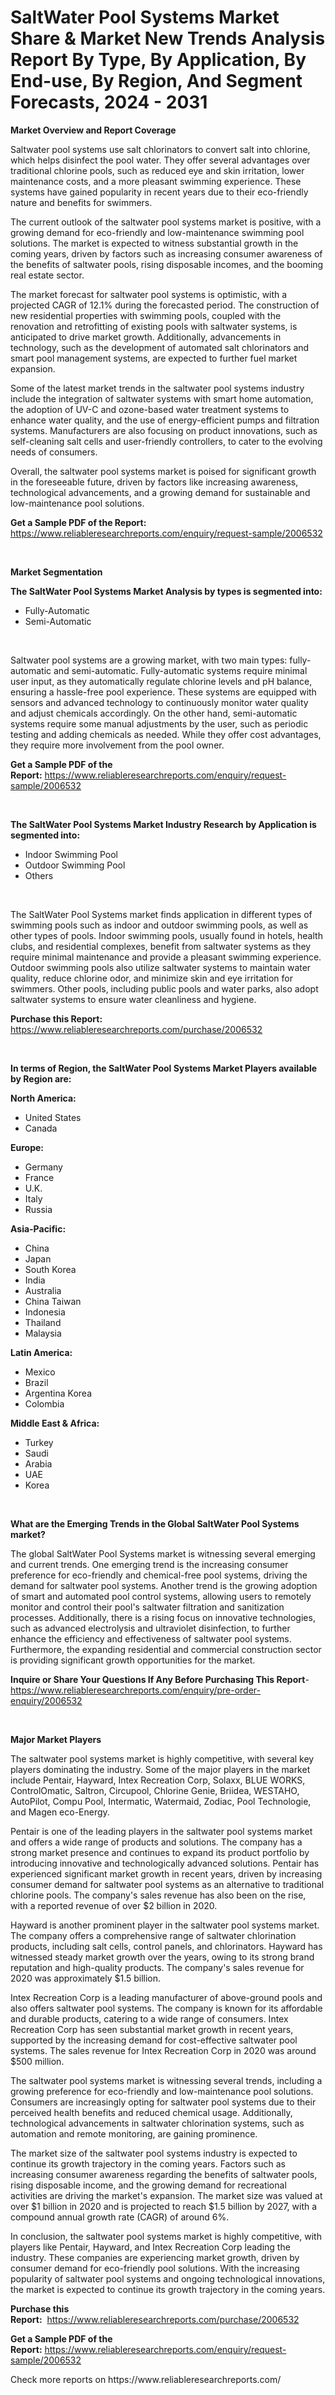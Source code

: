 <p><h1>SaltWater Pool Systems Market Share & Market New Trends Analysis Report By Type, By Application, By End-use, By Region, And Segment Forecasts, 2024 - 2031</h1></p><p><strong>Market Overview and Report Coverage</strong></p>
<p><p>Saltwater pool systems use salt chlorinators to convert salt into chlorine, which helps disinfect the pool water. They offer several advantages over traditional chlorine pools, such as reduced eye and skin irritation, lower maintenance costs, and a more pleasant swimming experience. These systems have gained popularity in recent years due to their eco-friendly nature and benefits for swimmers.</p><p>The current outlook of the saltwater pool systems market is positive, with a growing demand for eco-friendly and low-maintenance swimming pool solutions. The market is expected to witness substantial growth in the coming years, driven by factors such as increasing consumer awareness of the benefits of saltwater pools, rising disposable incomes, and the booming real estate sector.</p><p>The market forecast for saltwater pool systems is optimistic, with a projected CAGR of 12.1% during the forecasted period. The construction of new residential properties with swimming pools, coupled with the renovation and retrofitting of existing pools with saltwater systems, is anticipated to drive market growth. Additionally, advancements in technology, such as the development of automated salt chlorinators and smart pool management systems, are expected to further fuel market expansion.</p><p>Some of the latest market trends in the saltwater pool systems industry include the integration of saltwater systems with smart home automation, the adoption of UV-C and ozone-based water treatment systems to enhance water quality, and the use of energy-efficient pumps and filtration systems. Manufacturers are also focusing on product innovations, such as self-cleaning salt cells and user-friendly controllers, to cater to the evolving needs of consumers.</p><p>Overall, the saltwater pool systems market is poised for significant growth in the foreseeable future, driven by factors like increasing awareness, technological advancements, and a growing demand for sustainable and low-maintenance pool solutions.</p></p>
<p><strong>Get a Sample PDF of the Report:</strong> <a href="https://www.reliableresearchreports.com/enquiry/request-sample/2006532">https://www.reliableresearchreports.com/enquiry/request-sample/2006532</a></p>
<p>&nbsp;</p>
<p><strong>Market Segmentation</strong></p>
<p><strong>The SaltWater Pool Systems Market Analysis by types is segmented into:</strong></p>
<p><ul><li>Fully-Automatic</li><li>Semi-Automatic</li></ul></p>
<p>&nbsp;</p>
<p><p>Saltwater pool systems are a growing market, with two main types: fully-automatic and semi-automatic. Fully-automatic systems require minimal user input, as they automatically regulate chlorine levels and pH balance, ensuring a hassle-free pool experience. These systems are equipped with sensors and advanced technology to continuously monitor water quality and adjust chemicals accordingly. On the other hand, semi-automatic systems require some manual adjustments by the user, such as periodic testing and adding chemicals as needed. While they offer cost advantages, they require more involvement from the pool owner.</p></p>
<p><strong>Get a Sample PDF of the Report:</strong>&nbsp;<a href="https://www.reliableresearchreports.com/enquiry/request-sample/2006532">https://www.reliableresearchreports.com/enquiry/request-sample/2006532</a></p>
<p>&nbsp;</p>
<p><strong>The SaltWater Pool Systems Market Industry Research by Application is segmented into:</strong></p>
<p><ul><li>Indoor Swimming Pool</li><li>Outdoor Swimming Pool</li><li>Others</li></ul></p>
<p>&nbsp;</p>
<p><p>The SaltWater Pool Systems market finds application in different types of swimming pools such as indoor and outdoor swimming pools, as well as other types of pools. Indoor swimming pools, usually found in hotels, health clubs, and residential complexes, benefit from saltwater systems as they require minimal maintenance and provide a pleasant swimming experience. Outdoor swimming pools also utilize saltwater systems to maintain water quality, reduce chlorine odor, and minimize skin and eye irritation for swimmers. Other pools, including public pools and water parks, also adopt saltwater systems to ensure water cleanliness and hygiene.</p></p>
<p><strong>Purchase this Report:</strong>&nbsp; <a href="https://www.reliableresearchreports.com/purchase/2006532">https://www.reliableresearchreports.com/purchase/2006532</a></p>
<p>&nbsp;</p>
<p><strong>In terms of Region, the SaltWater Pool Systems Market Players available by Region are:</strong></p>
<p>
    <p> <strong> North America: </strong>
        <ul>
            <li>United States</li>
            <li>Canada</li>
        </ul>
        </p> 
    <p> <strong> Europe: </strong>
        <ul>
            <li>Germany</li>
            <li>France</li>
            <li>U.K.</li>
            <li>Italy</li>
            <li>Russia</li>
        </ul>
        </p> 
    <p> <strong> Asia-Pacific: </strong>
        <ul>
            <li>China</li>
            <li>Japan</li>
            <li>South Korea</li>
            <li>India</li>
            <li>Australia</li>
            <li>China Taiwan</li>
            <li>Indonesia</li>
            <li>Thailand</li>
            <li>Malaysia</li>
        </ul>
        </p> 
    <p> <strong> Latin America: </strong>
        <ul>
            <li>Mexico</li>
            <li>Brazil</li>
            <li>Argentina Korea</li>
            <li>Colombia</li>
        </ul>
        </p> 
    <p> <strong> Middle East & Africa: </strong>
        <ul>
            <li>Turkey</li>
            <li>Saudi</li>
            <li>Arabia</li>
            <li>UAE</li>
            <li>Korea</li>
        </ul>
    </p>
    </p>
<p>&nbsp;</p>
<p><strong>What are the Emerging Trends in the Global SaltWater Pool Systems market?</strong></p>
<p><p>The global SaltWater Pool Systems market is witnessing several emerging and current trends. One emerging trend is the increasing consumer preference for eco-friendly and chemical-free pool systems, driving the demand for saltwater pool systems. Another trend is the growing adoption of smart and automated pool control systems, allowing users to remotely monitor and control their pool's saltwater filtration and sanitization processes. Additionally, there is a rising focus on innovative technologies, such as advanced electrolysis and ultraviolet disinfection, to further enhance the efficiency and effectiveness of saltwater pool systems. Furthermore, the expanding residential and commercial construction sector is providing significant growth opportunities for the market.</p></p>
<p><strong>Inquire or Share Your Questions If Any Before Purchasing This Report</strong>- <a href="https://www.reliableresearchreports.com/enquiry/pre-order-enquiry/2006532">https://www.reliableresearchreports.com/enquiry/pre-order-enquiry/2006532</a></p>
<p>&nbsp;</p>
<p><strong>Major Market Players</strong></p>
<p><p>The saltwater pool systems market is highly competitive, with several key players dominating the industry. Some of the major players in the market include Pentair, Hayward, Intex Recreation Corp, Solaxx, BLUE WORKS, ControlOmatic, Saltron, Circupool, Chlorine Genie, Briidea, WESTAHO, AutoPilot, Compu Pool, Intermatic, Watermaid, Zodiac, Pool Technologie, and Magen eco-Energy.</p><p>Pentair is one of the leading players in the saltwater pool systems market and offers a wide range of products and solutions. The company has a strong market presence and continues to expand its product portfolio by introducing innovative and technologically advanced solutions. Pentair has experienced significant market growth in recent years, driven by increasing consumer demand for saltwater pool systems as an alternative to traditional chlorine pools. The company's sales revenue has also been on the rise, with a reported revenue of over $2 billion in 2020.</p><p>Hayward is another prominent player in the saltwater pool systems market. The company offers a comprehensive range of saltwater chlorination products, including salt cells, control panels, and chlorinators. Hayward has witnessed steady market growth over the years, owing to its strong brand reputation and high-quality products. The company's sales revenue for 2020 was approximately $1.5 billion.</p><p>Intex Recreation Corp is a leading manufacturer of above-ground pools and also offers saltwater pool systems. The company is known for its affordable and durable products, catering to a wide range of consumers. Intex Recreation Corp has seen substantial market growth in recent years, supported by the increasing demand for cost-effective saltwater pool systems. The sales revenue for Intex Recreation Corp in 2020 was around $500 million.</p><p>The saltwater pool systems market is witnessing several trends, including a growing preference for eco-friendly and low-maintenance pool solutions. Consumers are increasingly opting for saltwater pool systems due to their perceived health benefits and reduced chemical usage. Additionally, technological advancements in saltwater chlorination systems, such as automation and remote monitoring, are gaining prominence.</p><p>The market size of the saltwater pool systems industry is expected to continue its growth trajectory in the coming years. Factors such as increasing consumer awareness regarding the benefits of saltwater pools, rising disposable income, and the growing demand for recreational activities are driving the market's expansion. The market size was valued at over $1 billion in 2020 and is projected to reach $1.5 billion by 2027, with a compound annual growth rate (CAGR) of around 6%.</p><p>In conclusion, the saltwater pool systems market is highly competitive, with players like Pentair, Hayward, and Intex Recreation Corp leading the industry. These companies are experiencing market growth, driven by consumer demand for eco-friendly pool solutions. With the increasing popularity of saltwater pool systems and ongoing technological innovations, the market is expected to continue its growth trajectory in the coming years.</p></p>
<p><strong>Purchase this Report:</strong>&nbsp;&nbsp;<a href="https://www.reliableresearchreports.com/purchase/2006532">https://www.reliableresearchreports.com/purchase/2006532</a></p>
<p></p>
<p><strong>Get a Sample PDF of the Report:</strong>&nbsp;<a href="https://www.reliableresearchreports.com/enquiry/request-sample/2006532">https://www.reliableresearchreports.com/enquiry/request-sample/2006532</a></p>
<p>Check more reports on https://www.reliableresearchreports.com/</p>